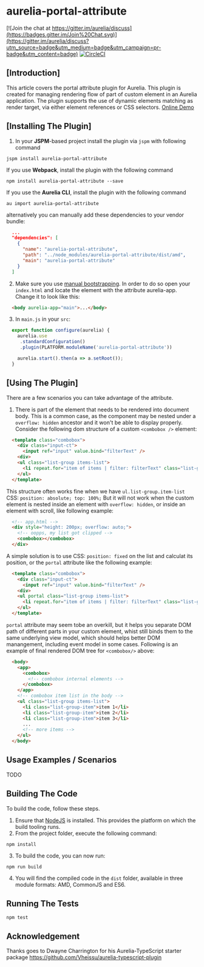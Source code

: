# aurelia-portal-attribute

[![Join the chat at https://gitter.im/aurelia/discuss](https://badges.gitter.im/Join%20Chat.svg)](https://gitter.im/aurelia/discuss?utm_source=badge&utm_medium=badge&utm_campaign=pr-badge&utm_content=badge)
[![CircleCI](https://circleci.com/gh/bigopon/aurelia-portal-attribute.svg?style=svg)](https://circleci.com/gh/bigopon/aurelia-portal-attribute)

## [Introduction]

This article covers the portal attribute plugin for Aurelia. This plugin is created for managing rendering flow of part of custom element in an Aurelia application. The plugin supports the use of dynamic elements matching as render target, via either element references or CSS selectors. [Online Demo](http://aurelia-portal.bigopon.surge.sh/)


## [Installing The Plugin]

1. In your **JSPM**-based project install the plugin via `jspm` with following command

```shell
jspm install aurelia-portal-attribute
```

If you use **Webpack**, install the plugin with the following command

```shell
npm install aurelia-portal-attribute --save
```

If you use the **Aurelia CLI**, install the plugin with the following command

```shell
au import aurelia-portal-attribute
```

alternatively you can manually add these dependencies to your vendor bundle:

```json
  ...
  "dependencies": [
    {
      "name": "aurelia-portal-attribute",
      "path": "../node_modules/aurelia-portal-attribute/dist/amd",
      "main": "aurelia-portal-attribute"
    }
  ]
```

2. Make sure you use [manual bootstrapping](http://aurelia.io/docs#startup-and-configuration). In order to do so open your `index.html` and locate the element with the attribute aurelia-app. Change it to look like this:

```html
  <body aurelia-app="main">...</body>
```

3. In `main.js` in your `src`:

```js
  export function configure(aurelia) {
    aurelia.use
     .standardConfiguration()
     .plugin(PLATFORM.moduleName('aurelia-portal-attribute'))

    aurelia.start().then(a => a.setRoot());
  }
```

## [Using The Plugin]

There are a few scenarios you can take advantage of the attribute.

1. There is part of the element that needs to be rendered into document body.
This is a common case, as the component may be nested under a `overflow: hidden` ancestor and it won't be able to display properly. Consider the following dom structure of a custom `<combobox />` element: 

```html
  <template class="combobox">
    <div class="input-ct">
      <input ref="input" value.bind="filterText" />
    <div>
    <ul class="list-group items-list">
      <li repeat.for="item of items | filter: filterText" class="list-group-item">${item.name}</li>
    </ul>
  </template>
```

This structure often works fine when we have `ul.list-group.item-list` CSS: `position: absolute; top: 100%;` But it will not work when the custom element is nested inside an element with `overflow: hidden`, or inside an element with scroll, like following example:

```html
  <!-- app.html -->
  <div style="height: 200px; overflow: auto;">
    <!-- oopps, my list got clipped -->
    <combobox></combobox>
  </div>
```

A simple solution is to use CSS: `position: fixed` on the list and calculat its position, or the `portal` attribute like the following example:

```html
  <template class="combobox">
    <div class="input-ct">
      <input ref="input" value.bind="filterText" />
    <div>
    <ul portal class="list-group items-list">
      <li repeat.for="item of items | filter: filterText" class="list-group-item">${item.name}</li>
    </ul>
  </template>
```

`portal` attribute may seem tobe an overkill, but it helps you separate DOM path of different parts in your custom element, whist still binds them
to the same underlying view model, which should helps better DOM manangement, including event model in some cases. Following is an example of final rendered DOM tree for `<combobox/>` above:

```html
  <body>
    <app>
      <combobox>
        <!-- combobox internal elements -->
      </combobox>
    </app>
    <!-- combobox item list in the body -->
    <ul class="list-group items-list">
      <li class="list-group-item">item 1</li>
      <li class="list-group-item">item 2</li>
      <li class="list-group-item">item 3</li>
      ...
      <!-- more items -->
    </ul>
  </body>
```

## Usage Examples / Scenarios

TODO

## Building The Code

To build the code, follow these steps.

1. Ensure that [NodeJS](http://nodejs.org/) is installed. This provides the platform on which the build tooling runs.
2. From the project folder, execute the following command:

  ```shell
  npm install
  ```

3. To build the code, you can now run:

  ```shell
  npm run build
  ```

4. You will find the compiled code in the `dist` folder, available in three module formats: AMD, CommonJS and ES6.

## Running The Tests

```shell
npm test
```

## Acknowledgement
Thanks goes to Dwayne Charrington for his Aurelia-TypeScript starter package https://github.com/Vheissu/aurelia-typescript-plugin

